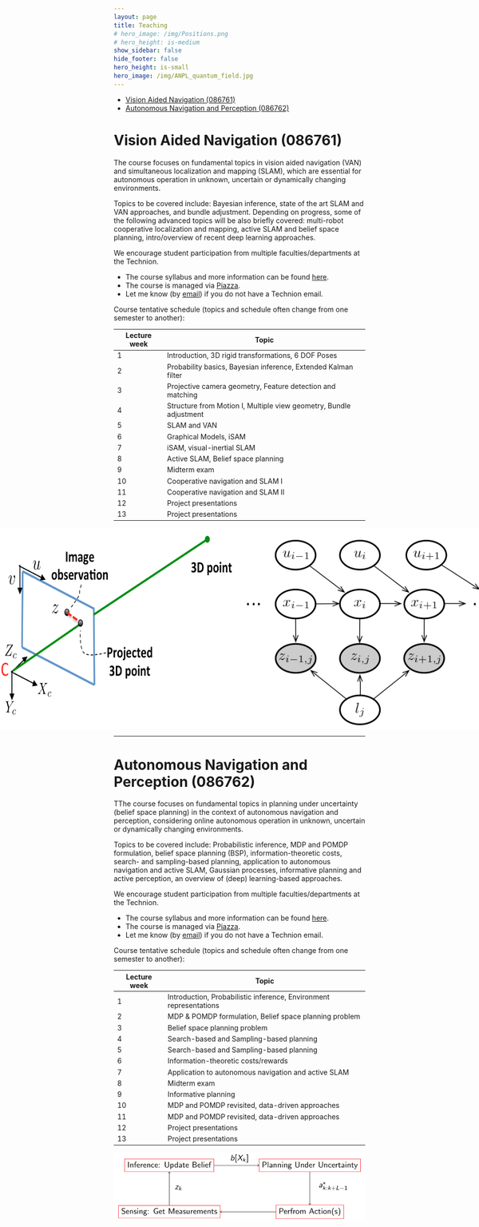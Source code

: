 ```yaml
---
layout: page
title: Teaching
# hero_image: /img/Positions.png
# hero_height: is-medium
show_sidebar: false
hide_footer: false
hero_height: is-small
hero_image: /img/ANPL_quantum_field.jpg 
---
```


* [Vision Aided Navigation (086761)](#VAN)
* [Autonomous Navigation and Perception (086762)](#ANP)


# Vision Aided Navigation (086761)
<div id="VAN"></div>
The course focuses on fundamental topics in vision aided navigation (VAN) and simultaneous localization and mapping (SLAM), which are essential for autonomous operation in unknown, uncertain or dynamically changing environments.

Topics to be covered include: Bayesian inference, state of the art SLAM and VAN approaches, and bundle adjustment. Depending on progress, some of the following advanced topics will be also briefly covered: multi-robot cooperative localization and mapping, active SLAM and belief space planning, intro/overview of recent deep learning approaches.

We encourage student participation from multiple faculties/departments at the Technion.

- The course syllabus and more information can be found [here](https://www.graduate.technion.ac.il/Subjects.Eng/?Sub=86761).
- The course is managed via [Piazza](https://piazza.com/technion.ac.il/fall2020/086761).
- Let me know (by [email](mailto:vadim.indelman@technion.ac.il)) if you do not have a Technion email.

Course tentative schedule (topics and schedule often change from one semester to another):

| Lecture week|Topic|
|---|---|
| 1 |Introduction, 3D rigid transformations, 6 DOF Poses|
| 2 |Probability basics, Bayesian inference, Extended Kalman filter|
| 3 |Projective camera geometry, Feature detection and matching|
| 4 |Structure from Motion I, Multiple view geometry, Bundle adjustment|
| 5 |SLAM and VAN|
| 6 |Graphical Models, iSAM|
| 7 |iSAM, visual-inertial SLAM|
| 8 |Active SLAM, Belief space planning|
| 9 |Midterm exam|
| 10 |Cooperative navigation and SLAM I|
| 11 |Cooperative navigation and SLAM II|
| 12 |Project presentations|
| 13 |Project presentations|

<div style="display: flex; justify-content: center;">
    <img src="/img/Teaching/CamProj.png" alt="CamProj">
    <img src="/img/Teaching/GraphicalModel.png" alt="GraphicalModel">
</div>

---

# Autonomous Navigation and Perception (086762)
<div id="ANP"></div>
TThe course focuses on fundamental topics in planning under uncertainty (belief space planning) in the context of autonomous navigation and perception, considering online autonomous operation in unknown, uncertain or dynamically changing environments.

Topics to be covered include: Probabilistic inference, MDP and POMDP formulation, belief space planning (BSP), information-theoretic costs, search- and sampling-based planning, application to autonomous navigation and active SLAM, Gaussian processes, informative planning and active perception, an overview of (deep) learning-based approaches.

We encourage student participation from multiple faculties/departments at the Technion.

- The course syllabus and more information can be found [here](https://www.graduate.technion.ac.il/Subjects.Eng/?Sub=86762).
- The course is managed via [Piazza](https://piazza.com/technion.ac.il/spring2021/086762/home).
- Let me know (by [email](mailto:vadim.indelman@technion.ac.il)) if you do not have a Technion email.

Course tentative schedule (topics and schedule often change from one semester to another):

| Lecture week|Topic|
|---|---|
| 1 |Introduction, Probabilistic inference, Environment representations|
| 2 |MDP & POMDP formulation, Belief space planning problem|
| 3 |Belief space planning problem|
| 4 |Search-based and Sampling-based planning|
| 5 |Search-based and Sampling-based planning|
| 6 |Information-theoretic costs/rewards|
| 7 |Application to autonomous navigation and active SLAM|
| 8 |Midterm exam|
| 9 |Informative planning|
| 10 |MDP and POMDP revisited, data-driven approaches|
| 11 |MDP and POMDP revisited, data-driven approaches|
| 12 |Project presentations|
| 13 |Project presentations|

<div style="display: flex; justify-content: center;">
    <img src="/img/Teaching/Picture1.png" alt="Picture1">
</div>


